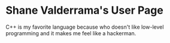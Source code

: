 # Shane Valderrama's User Page

C++ is my favorite language because who doesn't like low-level programming and it makes me feel like a hackerman.
